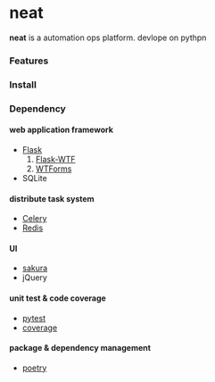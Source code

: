 # neat
**neat** is a automation ops platform. devlope on pythpn


### Features
### Install
### Dependency
#### web application framework
- [Flask](https://flask.palletsprojects.com/en/2.1.x/)
  1. [Flask-WTF](https://flask-wtf.readthedocs.io/en/1.0.x/)
  2. [WTForms](https://wtforms.readthedocs.io/en/3.0.x/)
- SQLite
#### distribute task system
- [Celery](https://docs.celeryq.dev/en/stable/index.html#)
- [Redis](https://redis.io/)
#### UI
- [sakura](https://oxal.org/projects/sakura/)
- jQuery
#### unit test & code coverage
- [pytest](https://docs.pytest.org/en/7.1.x/)
- [coverage](https://coverage.readthedocs.io/en/6.4.1/)
#### package & dependency management
- [poetry](https://python-poetry.org/)
